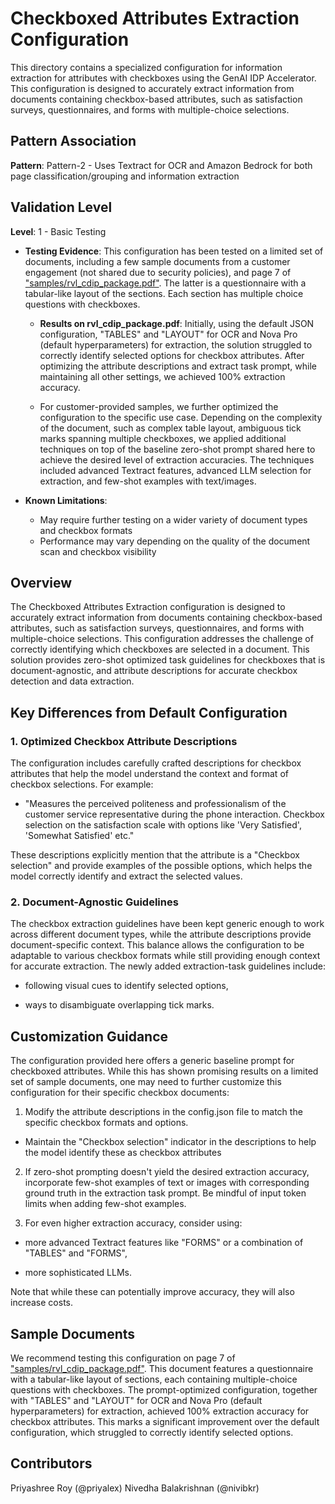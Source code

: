 # Checkboxed Attributes Extraction Configuration

This directory contains a specialized configuration for information extraction for attributes with checkboxes using the GenAI IDP Accelerator. This configuration is designed to accurately extract information from documents containing checkbox-based attributes, such as satisfaction surveys, questionnaires, and forms with multiple-choice selections.

## Pattern Association

**Pattern**: Pattern-2 - Uses Textract for OCR and Amazon Bedrock for both page classification/grouping and information extraction

## Validation Level

**Level**: 1 - Basic Testing

- **Testing Evidence**: This configuration has been tested on a limited set of documents, including a few sample documents from a customer engagement (not shared due to security policies), and page 7 of ["samples/rvl_cdip_package.pdf"](../../../samples/rvl_cdip_package.pdf). The latter is a questionnaire with a tabular-like layout of the sections. Each section has multiple choice questions with checkboxes.

  - **Results on rvl_cdip_package.pdf**: Initially, using the default JSON configuration, "TABLES" and "LAYOUT" for OCR and Nova Pro (default hyperparameters) for extraction, the solution struggled to correctly identify selected options for checkbox attributes. After optimizing the attribute descriptions and extract task prompt, while maintaining all other settings, we achieved 100% extraction accuracy.

  - For customer-provided samples, we further optimized the configuration to the specific use case. Depending on the complexity of the document, such as complex table layout, ambiguous tick marks spanning multiple checkboxes, we applied additional techniques on top of the baseline zero-shot prompt shared here to achieve the desired level of extraction accuracies. The techniques included advanced Textract features, advanced LLM selection for extraction, and few-shot examples with text/images.

- **Known Limitations**: 
  - May require further testing on a wider variety of document types and checkbox formats
  - Performance may vary depending on the quality of the document scan and checkbox visibility

## Overview

The Checkboxed Attributes Extraction configuration is designed to accurately extract information from documents containing checkbox-based attributes, such as satisfaction surveys, questionnaires, and forms with multiple-choice selections. This configuration addresses the challenge of correctly identifying which checkboxes are selected in a document. This solution provides zero-shot optimized task guidelines for checkboxes that is document-agnostic, and attribute descriptions for accurate checkbox detection and data extraction.

## Key Differences from Default Configuration

### 1. Optimized Checkbox Attribute Descriptions

The configuration includes carefully crafted descriptions for checkbox attributes that help the model understand the context and format of checkbox selections. For example:

- "Measures the perceived politeness and professionalism of the customer service representative during the phone interaction. Checkbox selection on the satisfaction scale with options like 'Very Satisfied', 'Somewhat Satisfied' etc."

These descriptions explicitly mention that the attribute is a "Checkbox selection" and provide examples of the possible options, which helps the model correctly identify and extract the selected values.

### 2. Document-Agnostic Guidelines

The checkbox extraction guidelines have been kept generic enough to work across different document types, while the attribute descriptions provide document-specific context. This balance allows the configuration to be adaptable to various checkbox formats while still providing enough context for accurate extraction. The newly added extraction-task guidelines include:

- following visual cues to identify selected options,

- ways to disambiguate overlapping tick marks.

## Customization Guidance

The configuration provided here offers a generic baseline prompt for checkboxed attributes. While this has shown promising results on a limited set of sample documents, one may need to further customize this configuration for their specific checkbox documents:

1. Modify the attribute descriptions in the config.json file to match the specific checkbox formats and options.

  - Maintain the "Checkbox selection" indicator in the descriptions to help the model identify these as checkbox attributes

2. If zero-shot prompting doesn't yield the desired extraction accuracy, incorporate few-shot examples of text or images with corresponding ground truth in the extraction task prompt. Be mindful of input token limits when adding few-shot examples.

3. For even higher extraction accuracy, consider using:

  - more advanced Textract features like "FORMS" or a combination of "TABLES" and "FORMS",

  - more sophisticated LLMs. 
  
Note that while these can potentially improve accuracy, they will also increase costs.

## Sample Documents

We recommend testing this configuration on page 7 of ["samples/rvl_cdip_package.pdf"](../../samples/rvl_cdip_package.pdf). This document features a questionnaire with a tabular-like layout of sections, each containing multiple-choice questions with checkboxes. The prompt-optimized configuration, together with "TABLES" and "LAYOUT" for OCR and Nova Pro (default hyperparameters) for extraction, achieved 100% extraction accuracy for checkbox attributes. This marks a significant improvement over the default configuration, which struggled to correctly identify selected options.

## Contributors
Priyashree Roy (@priyalex)
Nivedha Balakrishnan (@nivibkr)